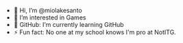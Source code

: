 - 👋 Hi, I’m @miolakesanto
- 👀 I’m interested in Games
- 🌱 GitHub: I’m currently learning GitHub
- ⚡ Fun fact: No one at my school knows I'm pro at NotITG.
<!---
i like NotITG
--->
